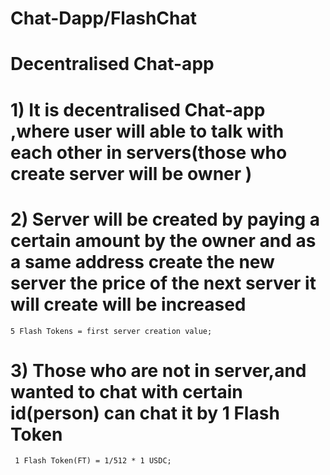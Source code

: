 # Chat-Dapp/FlashChat
# Decentralised Chat-app
# 1) It is decentralised Chat-app ,where user will able to talk with each other in servers(those who create server will be owner )
# 2) Server will be created by paying a certain amount by the owner and as a same address create the new server the price of the next server it will create will be increased
    5 Flash Tokens = first server creation value;
# 3) Those who are not in server,and wanted to chat with certain id(person) can chat it by 1 Flash Token
     1 Flash Token(FT) = 1/512 * 1 USDC;
  
